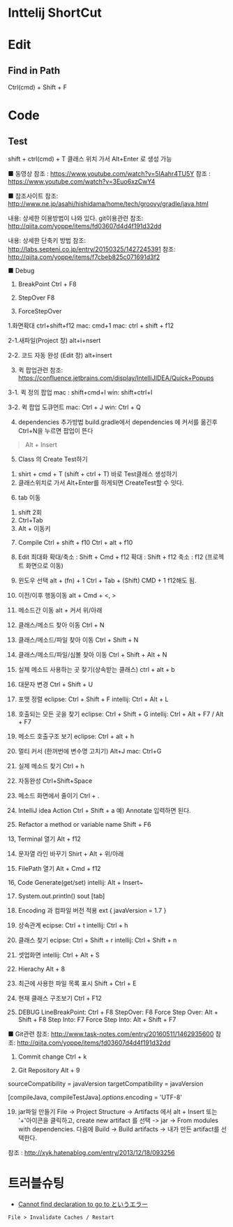# Inttelij ShortCut

# Edit
## Find in Path
Ctrl(cmd) + Shift + F

# Code
## Test
shift + ctrl(cmd) + T
클래스 위치 가서 Alt+Enter 로 생성 가능 



■ 동영상 
참조 : https://www.youtube.com/watch?v=5IAahr4TU5Y
참조 : https://www.youtube.com/watch?v=3Euo6xzCwY4

■ 참조사이트
참조: http://www.ne.jp/asahi/hishidama/home/tech/groovy/gradle/java.html

내용: 상세한 이용방법이 나와 있다. git이용관련
참조: http://qiita.com/yoppe/items/fd03607d4d4f191d32dd

내용: 상세한 단축키 방법
참조: http://labs.septeni.co.jp/entry/20150325/1427245391
참조: http://qiita.com/yoppe/items/f7cbeb825c071691d3f2

■ Debug
1. BreakPoint
Ctrl + F8

2. StepOver
F8

3. ForceStepOver


1.화면확대
ctrl+shift+f12
mac: cmd+1
mac: ctrl + shift + f12

2-1.새파일(Project 창)
alt+i+nsert

2-2. 코드 자동 완성 (Edit 창)
alt+insert

3. 퀵 팝업관련
참조: https://confluence.jetbrains.com/display/IntelliJIDEA/Quick+Popups

3-1. 퀵 정의 팝업
mac : shift+cmd+I
win: shift+ctrl+I

3-2. 퀵 팝업 도큐먼트
mac: Ctrl + J
win: Ctrl + Q

4. dependencies 추가방법
build.gradle에서 dependencies 에 커서를 옮긴후 Ctrl+N을 누르면 팝업이 뜬다
> Alt + Insert

5. Class 의 Create Test하기
1) shirt + cmd + T (shift + ctrl + T)  바로 Test클래스 생성하기
2) 클래스위치로 가서 Alt+Enter를 하게되면 CreateTest할 수 잇다.

6. tab 이동     
1) shift 2회
2) Ctrl+Tab
3) Alt + 이동키

7. Compile
Ctrl + shift + f10
Ctrl + alt + f10

8. Edit 최대화
확대/축소 : Shift + Cmd + f12
확대 : Shift + f12
축소 : f12 (프로젝트 화면으로 이동)

9. 윈도우 선택
alt + (fn) + 1 
Ctrl + Tab + (Shift)
CMD + 1
f12해도 됨.

10. 이전/이후 행동이동
alt + Cmd + <, >

11. 메소드간 이동
alt + 커서 위/아래

11. 클래스/메소드 찾아 이동
Ctrl + N

11. 클래스/메소드/파일 찾아 이동
Ctrl + Shift + N

11. 클래스/메소드/파일/심볼 찾아 이동
Ctrl + Shift + Alt + N

11. 실제 메소드 사용하는 곳 찾기(상속받는 클래스)
ctrl + alt + b

11. 대문자 변경
Ctrl + Shift + U

11. 포맷 정렬
eclipse: Ctrl + Shift + F
intellij: Ctrl + Alt + L

11. 호출되는 모든 곳을 찾기
eclipse: Ctrl + Shift + G
intellij: Ctrl + Alt + F7 / Alt + F7

11.  메소드 호출구조 보기
eclipse: Ctrl + alt + h

11. 멀티 커서 (한꺼번에 변수명 고치기)
Alt+J
mac: Ctrl+G

12. 실제 메소드 찾기
Ctrl + h

12. 자동완성
Ctrl+Shift+Space

12. 메소드 화면에서 줄이기
Ctrl + .

12. IntelliJ idea Action
Ctrl + Shift + a
예) Annotate 입력하면 된다.

13. Refactor a method or variable name
Shift + F6

13, Terminal 열기
Alt + f12

14. 문자열 라인 바꾸기
Shirt + Alt + 위/아래

15. FilePath 열기
Alt + Cmd + f12

16, Code Generate(get/set)
intellij: Alt + Insert~

17. System.out.println()
sout  [tab]

18. Encoding 과 컴파일 버전 적용
ext {
     javaVersion = 1.7
}

19. 상속관계
ecipse: Ctrl + t
intellij: Ctrl + h

20. 클래스 찾기
ecipse: Ctrl + Shift + r
intellij: Ctrl + Shift + n

21. 셋업화면
intellij: Ctrl + Alt + S

22. Hierachy
Alt + 8

23. 최근에 사용한 파일 목록 표시
Shift + Ctrl + E

24. 현재 클래스 구조보기
Ctrl + F12

25. DEBUG
LineBreakPoint: Ctrl + F8
StepOver: F8
Force Step Over: Alt + Shift + F8
Step Into: F7
Force Step Into: Alt + Shift + F7

■ Git관련
참조: http://www.task-notes.com/entry/20160511/1462935600
참조: http://qiita.com/yoppe/items/fd03607d4d4f191d32dd

1. Commit change
Ctrl + k

2. Git Repository
Alt + 9


sourceCompatibility = javaVersion
targetCompatibility = javaVersion

[compileJava, compileTestJava]*.options*.encoding = 'UTF-8'

19. jar파일 만들기
File -> Project Structure -> Artifacts 에서 alt + Insert 또는 '+'아이콘을 클릭하고, create new artifact 를 선택 -> jar -> From modules with dependencies.
다음에 Build -> Build artifacts -> 내가 만든 artifact를 선택한다.


참조 : http://xyk.hatenablog.com/entry/2013/12/18/093256



# 트러블슈팅
- [Cannot find declaration to go to というエラー](https://ryu-go.hatenablog.com/entry/2018/05/08/111257)
```
File > Invalidate Caches / Restart 
```